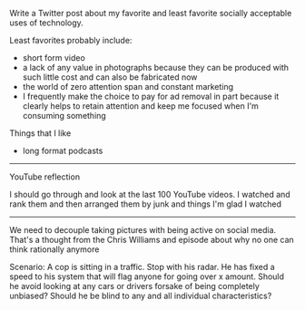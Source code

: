 Write a Twitter post about my favorite and least favorite socially acceptable uses of technology.

Least favorites probably include:
- short form video
- a lack of any value in photographs because they can be produced with such little cost and can also be fabricated now
- the world of zero attention span and constant marketing
-    I frequently make the choice to pay for ad removal in part because it clearly helps to retain attention and keep me focused when I'm consuming something


Things that I like
- long format podcasts
----

YouTube reflection

I should go through and look at the last 100 YouTube videos. I watched and rank them and then arranged them by junk and things I'm glad I watched

---

We need to decouple taking pictures with being active on social media. That's a thought from the Chris Williams and episode about why no one can think rationally anymore

Scenario:
A cop is sitting in a traffic. Stop with his radar. He has fixed a speed to his system that will flag anyone for going over x amount. Should he avoid looking at any cars or drivers forsake of being completely unbiased? Should he be blind to any and all individual characteristics?
